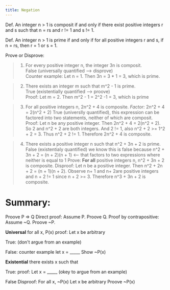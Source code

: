 ```yaml
---
title: Negation
---
```


Def. An integer n > 1 is composit if and only if there exist positive integers r and s such that n = rs and r != 1 and s != 1.

Def. An integer n > 1 is prime if and only if for all positive integers r and s, if n = rs, then r = 1 or s = 1.

Prove or Disprove:
> 1. For every positive integer n, the integer 3n is composit.  
> False (universally quantified --> disprove)  
> Counter example: Let n = 1. Then 3n = 3 * 1 = 3, which is prime.  

> 2. There exists an integer m such that m^2 - 1 is prime.  
> True (existentially quantified --> proove)  
> Proof: Let m = 2. Then m^2 - 1 = 2^2 -1 = 3, which is prime  

> 3. For all positive integers n, 2n^2 + 4 is composite.
> *Factor:* 2n^2 + 4 = 2(n^2 + 2)
> True (universlly quantified), this expression can be factored into two statements, neither of which are composit.
> Proof: Let n be any positive integer. Then 2n^2 + 4 = 2(n^2 + 2). So 2 and n^2 + 2 are both integers.
> And 2 != 1, also n^2 + 2 >= 1^2 + 2 = 3. Thus n^2 + 2 != 1. Therefore 2n^2 + 4 is composite.

> 4. There exists a positive integer n such that n^2 + 3n + 2 is prime.
> False (existentialy quantified) we know this is false because n^2 + 3n + 2 = (n + 2)(n + 1) <-- that factors to two expressions where neither is equal to 1
> Prove: __For all__ positive integers n, n^2 + 3n + 2 is composite.
> Disproof: Let n be a positive integer. Then
> n^2 + 2n + 2 = (n + 1)(n + 2). Observe n+ 1 and n+ 2are positive integers and
> n + 2 != 1 since n + 2 >= 3. Therefore n^3 + 3n + 2 is composite.

# Summary:

Proove P => Q
Direct proof: Assume P. Proove Q.
Proof by contrapositive: Assume ~Q. Proove ~P.

**Universal**
for all x, P(x)
proof: Let x be arbitrary

True:
(don't argue from an example)

False:
counter example
let x = _____
Show ~P(x)

**Existential**
there exists x such that 

True:
proof: Let x = _____
(okey to argue from an example)

False
Disproof: For all x, ~P(x)
Let x be arbitrary
Proove ~P(x)
